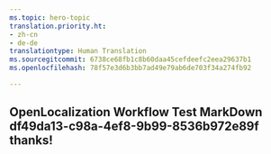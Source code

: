 ```yaml
---
ms.topic: hero-topic
translation.priority.ht:
- zh-cn
- de-de
translationtype: Human Translation
ms.sourcegitcommit: 6738ce68fb1c8b60daa45cefdeefc2eea29637b1
ms.openlocfilehash: 78f57e3d6b3bb7ad49e79ab6de703f34a274fb92

---
```

## OpenLocalization Workflow Test MarkDown df49da13-c98a-4ef8-9b99-8536b972e89f thanks!



<!--HONumber=Aug16_HO5-->


